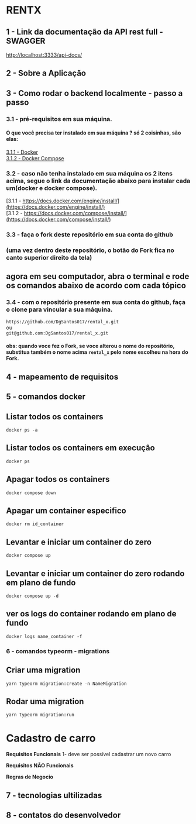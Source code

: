 # RENTX 

## 1 - Link da documentação da API rest full - SWAGGER
[http://localhost:3333/api-docs/](http://localhost:3333/api-docs/)


## 2 - Sobre a Aplicação


## 3 - Como rodar o backend localmente - passo a passo

### 3.1 - pré-requisitos em sua máquina.

#### O que você precisa ter instalado em sua máquina ? só 2 coisinhas, são elas:

[3.1.1 - Docker](https://docs.docker.com/engine/install/) <br />
[3.1.2 - Docker Compose](https://docs.docker.com/compose/install/)

### 3.2 - caso não tenha instalado em sua máquina os 2 itens acima, segue o link da documentação abaixo para instalar cada um(docker e docker compose).

[3.1.1 - https://docs.docker.com/engine/install/](https://docs.docker.com/engine/install/) <br />
[3.1.2 - https://docs.docker.com/compose/install/](https://docs.docker.com/compose/install/)

### 3.3 - faça o fork deste repositório em sua conta do github <br />
### (uma vez dentro deste repositório, o botão do Fork fica no canto superior direito da tela)

## agora em seu computador, abra o terminal e rode os comandos abaixo de acordo com cada tópico

### 3.4 - com o repositório presente em sua conta do github, faça o clone para vincular a sua máquina.

`https://github.com/DgSantos017/rental_x.git` <br />
ou <br />
`git@github.com:DgSantos017/rental_x.git`

#### obs: quando voce fez o Fork, se voce alterou o nome do repositório, substitua também o nome acima `rental_x` pelo nome escolheu na hora do Fork.

## 4 - mapeamento de requisitos

## 5 - comandos docker
## Listar todos os containers
` docker ps -a `

## Listar todos os containers em execução
` docker ps `

## Apagar todos os containers
` docker compose down `

## Apagar um container especifico
` docker rm id_container `

## Levantar e iniciar um container do zero
` docker compose up `

## Levantar e iniciar um container do zero rodando em plano de fundo
` docker compose up -d `

## ver os logs do container rodando em plano de fundo
` docker logs name_container -f `

### 6 - comandos typeorm - migrations

## Criar uma migration
` yarn typeorm migration:create -n NameMigration `

## Rodar uma migration 
` yarn typeorm migration:run `


# Cadastro de carro

**Requisitos Funcionais**
1- deve ser possível cadastrar um novo carro

**Requisitos NÃO Funcionais**

**Regras de Negocio**

## 7 - tecnologias ultilizadas

## 8 - contatos do desenvolvedor